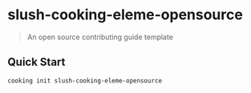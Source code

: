 # slush-cooking-eleme-opensource
> An open source contributing guide template

## Quick Start
```shell
cooking init slush-cooking-eleme-opensource
```
